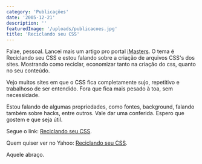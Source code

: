 ```yaml
---
category: 'Publicações'
date: '2005-12-21'
description: ''
featuredImage: '/uploads/publicacoes.jpg'
title: 'Reciclando seu CSS'
---
```


Falae, pessoal. Lancei mais um artigo pro portal [iMasters](http://www.imasters.com.br 'Visitar Portal iMasters [Este link abre em uma nova janela]'). O tema é Reciclando seu CSS e estou falando sobre a criação de arquivos CSS's dos sites. Mostrando como reciclar, economizar tanto na criação do css, quanto no seu conteúdo.

Vejo muitos sites em que o CSS fica completamente sujo, repetitivo e trabalhoso de ser entendido. Fora que fica mais pesado à toa, sem necessidade.

Estou falando de algumas propriedades, como fontes, background, falando também sobre hacks, entre outros. Vale dar uma conferida. Espero que gostem e que seja útil.

Segue o link: [Reciclando seu CSS](http://www.imasters.com.br/artigo.php?cn=3780&cc=280 'Ver artigo no iMasters [Este link abre em uma nova janela]').

Quem quiser ver no Yahoo: [Reciclando seu CSS](http://br.technology.yahoo.com/051221/55/10f8j.html 'Ver artigo no Yahoo [Este link abre em uma nova janela]').

Aquele abraço.
